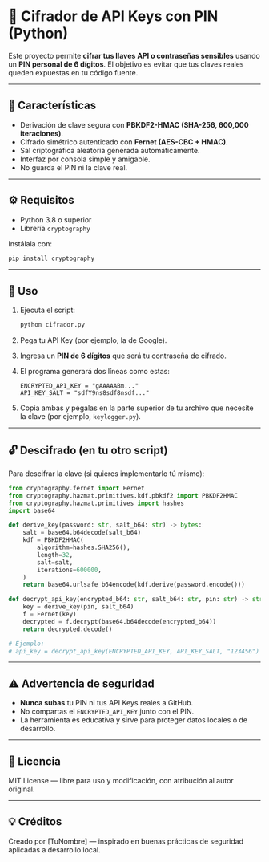 # 🔐 Cifrador de API Keys con PIN (Python)

Este proyecto permite **cifrar tus llaves API o contraseñas sensibles** usando un **PIN personal de 6 dígitos**.
El objetivo es evitar que tus claves reales queden expuestas en tu código fuente.

---

## 🚀 Características

* Derivación de clave segura con **PBKDF2-HMAC (SHA-256, 600,000 iteraciones)**.
* Cifrado simétrico autenticado con **Fernet (AES-CBC + HMAC)**.
* Sal criptográfica aleatoria generada automáticamente.
* Interfaz por consola simple y amigable.
* No guarda el PIN ni la clave real.

---

## ⚙️ Requisitos

* Python 3.8 o superior
* Librería `cryptography`

Instálala con:

```bash
pip install cryptography
```

---

## 🧩 Uso

1. Ejecuta el script:

   ```bash
   python cifrador.py
   ```
2. Pega tu API Key (por ejemplo, la de Google).
3. Ingresa un **PIN de 6 dígitos** que será tu contraseña de cifrado.
4. El programa generará dos líneas como estas:

   ```
   ENCRYPTED_API_KEY = "gAAAAABm..."
   API_KEY_SALT = "sdfY9ns8sdf8nsdf..."
   ```
5. Copia ambas y pégalas en la parte superior de tu archivo que necesite la clave (por ejemplo, `keylogger.py`).

---

## 🔓 Descifrado (en tu otro script)

Para descifrar la clave (si quieres implementarlo tú mismo):

```python
from cryptography.fernet import Fernet
from cryptography.hazmat.primitives.kdf.pbkdf2 import PBKDF2HMAC
from cryptography.hazmat.primitives import hashes
import base64

def derive_key(password: str, salt_b64: str) -> bytes:
    salt = base64.b64decode(salt_b64)
    kdf = PBKDF2HMAC(
        algorithm=hashes.SHA256(),
        length=32,
        salt=salt,
        iterations=600000,
    )
    return base64.urlsafe_b64encode(kdf.derive(password.encode()))

def decrypt_api_key(encrypted_b64: str, salt_b64: str, pin: str) -> str:
    key = derive_key(pin, salt_b64)
    f = Fernet(key)
    decrypted = f.decrypt(base64.b64decode(encrypted_b64))
    return decrypted.decode()

# Ejemplo:
# api_key = decrypt_api_key(ENCRYPTED_API_KEY, API_KEY_SALT, "123456")
```

---

## ⚠️ Advertencia de seguridad

* **Nunca subas** tu PIN ni tus API Keys reales a GitHub.
* No compartas el `ENCRYPTED_API_KEY` junto con el PIN.
* La herramienta es educativa y sirve para proteger datos locales o de desarrollo.

---

## 🪪 Licencia

MIT License — libre para uso y modificación, con atribución al autor original.

---

## 💡 Créditos

Creado por [TuNombre] — inspirado en buenas prácticas de seguridad aplicadas a desarrollo local.
